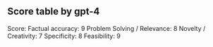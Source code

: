 ## Score table by gpt-4
Score: 
Factual accuracy: 9
Problem Solving / Relevance: 8
Novelty / Creativity: 7
Specificity: 8
Feasibility: 9